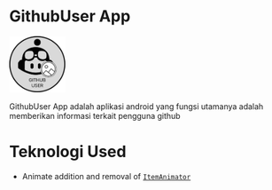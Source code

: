 GithubUser App
=========================
<p align="left">
  <img src="art/img_splash.png" width="20%">
</p>

GithubUser App adalah aplikasi android yang fungsi utamanya adalah memberikan informasi terkait pengguna github

# Teknologi Used
* Animate addition and removal of [`ItemAnimator`](#itemanimator-1)
